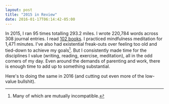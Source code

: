 ```yaml
---
layout: post
title: "2015 in Review"
date: 2016-01-17T06:14:42-05:00
---
```


In 2015, I ran 95 times totalling 293.2 miles. I wrote 220,784 words across 308 journal entries. I read [102 books](/books-read/#2015). I practiced mindfulness meditation for 1,471 minutes. I've also had existential freak-outs over feeling too old and tied-down to achieve my goals[^1]. But I consistently made time for the disciplines I value (writing, reading, exercise, meditation), all in the odd corners of my day. Even around the demands of parenting and work, there is enough time to add up to something substantial.

Here's to doing the same in 2016 (and cutting out even more of the low-value bullshit).

[^1]: Many of which are mutually incompatible.
